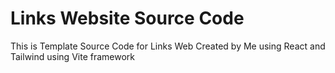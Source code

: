 <h1>Links Website Source Code</h1>
<p>This is Template Source Code for Links Web Created by Me using React and Tailwind using Vite framework</p>
